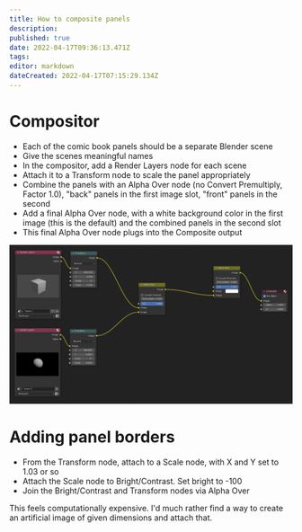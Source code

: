```yaml
---
title: How to composite panels
description: 
published: true
date: 2022-04-17T09:36:13.471Z
tags: 
editor: markdown
dateCreated: 2022-04-17T07:15:29.134Z
---
```


# Compositor

* Each of the comic book panels should be a separate Blender scene
* Give the scenes meaningful names
* In the compositor, add a Render Layers node for each scene
* Attach it to a Transform node to scale the panel appropriately
* Combine the panels with an Alpha Over node (no Convert Premultiply, Factor 1.0), "back" panels in the first image slot, "front" panels in the second
* Add a final Alpha Over node, with a white background color in the first image (this is the default) and the combined panels in the second slot
* This final Alpha Over node plugs into the Composite output

![screenshot_2022-04-17_001209.png](/screenshot_2022-04-17_001209.png)

# Adding panel borders

* From the Transform node, attach to a Scale node, with X and Y set to 1.03 or so
* Attach the Scale node to Bright/Contrast. Set bright to -100
* Join the Bright/Contrast and Transform nodes via Alpha Over

This feels computationally expensive. I'd much rather find a way to create an artificial image of given dimensions and attach that.